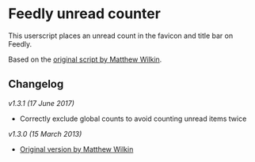 Feedly unread counter
=====================

This userscript places an unread count in the favicon and title bar on Feedly.

Based on the [original script by Matthew Wilkin](https://userscripts-mirror.org/scripts/show/162098).


Changelog
---------

*v1.3.1 (17 June 2017)*

* Correctly exclude global counts to avoid counting unread items twice

*v1.3.0 (15 March 2013)*

* [Original version by Matthew Wilkin](https://userscripts-mirror.org/scripts/show/162098)
